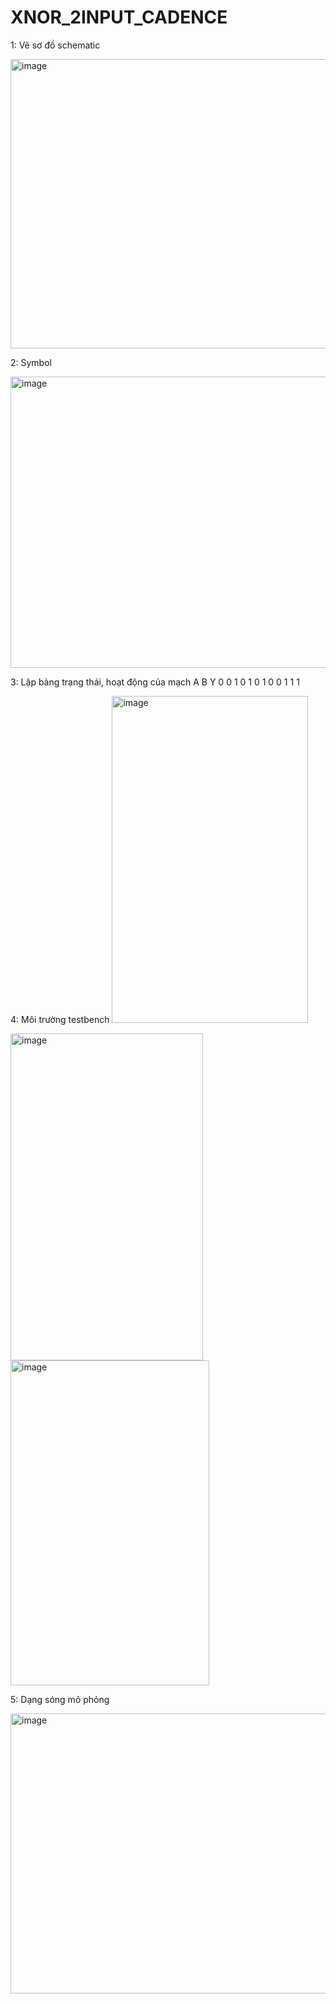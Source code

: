 # XNOR_2INPUT_CADENCE
1: Vẽ sơ đồ schematic

<img width="905" height="463" alt="image" src="https://github.com/user-attachments/assets/55b0f376-063c-418e-815e-14cada2c2d87" />

2: Symbol

<img width="744" height="466" alt="image" src="https://github.com/user-attachments/assets/617dbb60-0504-49b2-857f-f56d2e142259" />



3: Lập bảng trạng thái, hoạt động của mạch
A	B	Y
0	0	1
0	1	0
1	0	0
1	1	1

4: Môi trường testbench
<img width="314" height="523" alt="image" src="https://github.com/user-attachments/assets/f5d941ef-08a1-4975-9614-2ec6951255a3" />

<img width="308" height="523" alt="image" src="https://github.com/user-attachments/assets/34d6fa20-5cfb-4435-b680-7583a9336e26" />

<img width="318" height="520" alt="image" src="https://github.com/user-attachments/assets/c69ccb63-28d5-4f94-b2b6-922908846251" />

5: Dạng sóng mô phỏng
 
<img width="873" height="448" alt="image" src="https://github.com/user-attachments/assets/e274c3d7-7c4b-4391-97c9-78ace024b2c3" />
